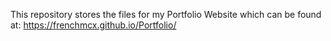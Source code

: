 This repository stores the files for my Portfolio Website which can be found at: https://frenchmcx.github.io/Portfolio/ 
